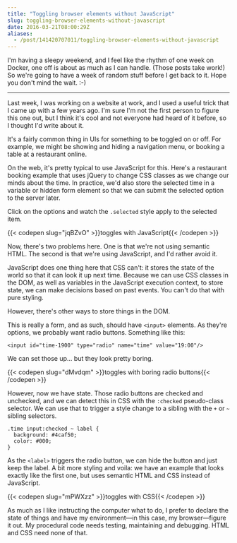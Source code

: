 ```yaml
---
title: "Toggling browser elements without JavaScript"
slug: toggling-browser-elements-without-javascript
date: 2016-03-21T08:00:29Z
aliases:
  - /post/141420707011/toggling-browser-elements-without-javascript
---
```


I'm having a sleepy weekend, and I feel like the rhythm of one week on Docker, one off is about as much as I can handle. (Those posts take work!) So we're going to have a week of random stuff before I get back to it. Hope you don't mind the wait. :-)

<!--more-->

---

Last week, I was working on a website at work, and I used a useful trick that I came up with a few years ago. I'm sure I'm not the first person to figure this one out, but I think it's cool and not everyone had heard of it before, so I thought I'd write about it.

It's a fairly common thing in UIs for something to be toggled on or off. For example, we might be showing and hiding a navigation menu, or booking a table at a restaurant online.

On the web, it's pretty typical to use JavaScript for this. Here's a restaurant booking example that uses jQuery to change CSS classes as we change our minds about the time. In practice, we'd also store the selected time in a variable or hidden form element so that we can submit the selected option to the server later.

Click on the options and watch the `.selected` style apply to the selected item.

{{< codepen slug="jqBZvO" >}}toggles with JavaScript{{< /codepen >}}

Now, there's two problems here. One is that we're not using semantic HTML. The second is that we're using JavaScript, and I'd rather avoid it.

JavaScript does one thing here that CSS can't: it stores the state of the world so that it can look it up next time. Because we can use CSS classes in the DOM, as well as variables in the JavaScript execution context, to store state, we can make decisions based on past events. You can't do that with pure styling.

However, there's other ways to store things in the DOM.

This is really a form, and as such, should have `<input>` elements. As they're options, we probably want radio buttons. Something like this:

    <input id="time-1900" type="radio" name="time" value="19:00"/>

We can set those up… but they look pretty boring.

{{< codepen slug="dMvdqm" >}}toggles with boring radio buttons{{< /codepen >}}

However, now we have state. Those radio buttons are checked and unchecked, and we can detect this in CSS with the `:checked` pseudo-class selector. We can use that to trigger a style change to a sibling with the `+` or `~` sibling selectors.

    .time input:checked ~ label {
      background: #4caf50;
      color: #000;
    }

As the `<label>` triggers the radio button, we can hide the button and just keep the label. A bit more styling and voila: we have an example that looks exactly like the first one, but uses semantic HTML and CSS instead of JavaScript.

{{< codepen slug="mPWXzz" >}}toggles with CSS{{< /codepen >}}

As much as I like instructing the computer what to do, I prefer to declare the state of things and have my environment—in this case, my browser—figure it out. My procedural code needs testing, maintaining and debugging. HTML and CSS need none of that.
